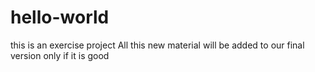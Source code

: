 # hello-world
this is an exercise project
All this new material will be added to our final version only if it is good
